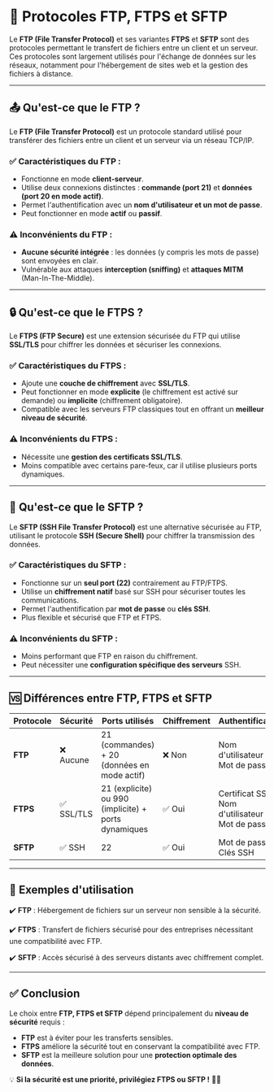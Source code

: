 # 📂 Protocoles FTP, FTPS et SFTP 

Le **FTP (File Transfer Protocol)** et ses variantes **FTPS** et **SFTP** sont des protocoles permettant le transfert de fichiers entre un client et un serveur. Ces protocoles sont largement utilisés pour l'échange de données sur les réseaux, notamment pour l'hébergement de sites web et la gestion des fichiers à distance.

---

## 📤 Qu'est-ce que le FTP ?

Le **FTP (File Transfer Protocol)** est un protocole standard utilisé pour transférer des fichiers entre un client et un serveur via un réseau TCP/IP.

### ✅ Caractéristiques du FTP :
- Fonctionne en mode **client-serveur**.
- Utilise deux connexions distinctes : **commande (port 21)** et **données (port 20 en mode actif)**.
- Permet l'authentification avec un **nom d'utilisateur et un mot de passe**.
- Peut fonctionner en mode **actif** ou **passif**.

### ⚠️ Inconvénients du FTP :
- **Aucune sécurité intégrée** : les données (y compris les mots de passe) sont envoyées en clair.
- Vulnérable aux attaques **interception (sniffing)** et **attaques MITM** (Man-In-The-Middle).

---

## 🔒 Qu'est-ce que le FTPS ?

Le **FTPS (FTP Secure)** est une extension sécurisée du FTP qui utilise **SSL/TLS** pour chiffrer les données et sécuriser les connexions.

### ✅ Caractéristiques du FTPS :
- Ajoute une **couche de chiffrement** avec **SSL/TLS**.
- Peut fonctionner en mode **explicite** (le chiffrement est activé sur demande) ou **implicite** (chiffrement obligatoire).
- Compatible avec les serveurs FTP classiques tout en offrant un **meilleur niveau de sécurité**.

### ⚠️ Inconvénients du FTPS :
- Nécessite une **gestion des certificats SSL/TLS**.
- Moins compatible avec certains pare-feux, car il utilise plusieurs ports dynamiques.

---

## 🔑 Qu'est-ce que le SFTP ?

Le **SFTP (SSH File Transfer Protocol)** est une alternative sécurisée au FTP, utilisant le protocole **SSH (Secure Shell)** pour chiffrer la transmission des données.

### ✅ Caractéristiques du SFTP :
- Fonctionne sur un **seul port (22)** contrairement au FTP/FTPS.
- Utilise un **chiffrement natif** basé sur SSH pour sécuriser toutes les communications.
- Permet l'authentification par **mot de passe** ou **clés SSH**.
- Plus flexible et sécurisé que FTP et FTPS.

### ⚠️ Inconvénients du SFTP :
- Moins performant que FTP en raison du chiffrement.
- Peut nécessiter une **configuration spécifique des serveurs** SSH.

---

## 🆚 Différences entre FTP, FTPS et SFTP

| Protocole | Sécurité | Ports utilisés | Chiffrement | Authentification |
|-----------|----------|---------------|------------|----------------|
| **FTP**  | ❌ Aucune | 21 (commandes) + 20 (données en mode actif) | ❌ Non | Nom d'utilisateur / Mot de passe |
| **FTPS** | ✅ SSL/TLS | 21 (explicite) ou 990 (implicite) + ports dynamiques | ✅ Oui | Certificat SSL, Nom d'utilisateur / Mot de passe |
| **SFTP** | ✅ SSH | 22 | ✅ Oui | Mot de passe, Clés SSH |

---

## 🔗 Exemples d'utilisation

✔️ **FTP** : Hébergement de fichiers sur un serveur non sensible à la sécurité.

✔️ **FTPS** : Transfert de fichiers sécurisé pour des entreprises nécessitant une compatibilité avec FTP.

✔️ **SFTP** : Accès sécurisé à des serveurs distants avec chiffrement complet.

---

## ✅ Conclusion

Le choix entre **FTP, FTPS et SFTP** dépend principalement du **niveau de sécurité** requis :
- **FTP** est à éviter pour les transferts sensibles.
- **FTPS** améliore la sécurité tout en conservant la compatibilité avec FTP.
- **SFTP** est la meilleure solution pour une **protection optimale des données**.

💡 **Si la sécurité est une priorité, privilégiez FTPS ou SFTP !** 🔐🚀
